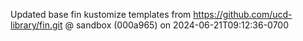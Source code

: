 Updated base fin kustomize templates from https://github.com/ucd-library/fin.git @ sandbox (000a965) on 2024-06-21T09:12:36-0700
